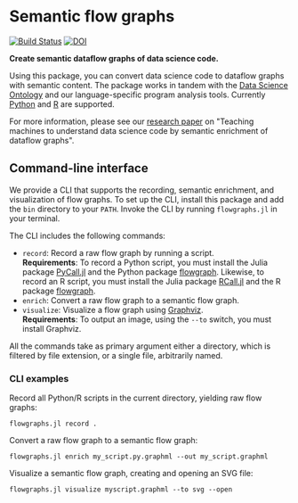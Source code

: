 # Semantic flow graphs

[![Build Status](https://github.com/IBM/semanticflowgraph/workflows/Tests/badge.svg)](https://github.com/IBM/semanticflowgraph/actions?query=workflow%3ATests)
[![DOI](https://zenodo.org/badge/DOI/10.5281/zenodo.1401686.svg)](https://doi.org/10.5281/zenodo.1401686)

**Create semantic dataflow graphs of data science code.**

Using this package, you can convert data science code to dataflow graphs with
semantic content. The package works in tandem with the [Data Science
Ontology](https://github.com/ibm/datascienceontology) and our language-specific
program analysis tools. Currently [Python](https://github.com/ibm/pyflowgraph)
and [R](https://github.com/ibm/rflowgraph) are supported.

For more information, please see our [research
paper](https://www.epatters.org/papers/#2018-semantic-enrichment) on "Teaching
machines to understand data science code by semantic enrichment of dataflow
graphs".

## Command-line interface

We provide a CLI that supports the recording, semantic enrichment, and
visualization of flow graphs. To set up the CLI, install this package and add
the `bin` directory to your `PATH`. Invoke the CLI by running `flowgraphs.jl`
in your terminal.

The CLI includes the following commands:

- `record`: Record a raw flow graph by running a script.  
  **Requirements**: To record a Python script, you must install the Julia
  package [PyCall.jl](https://github.com/JuliaPy/PyCall.jl) and the Python
  package [flowgraph](https://github.com/ibm/pyflowgraph). Likewise, to record
  an R script, you must install the Julia package
  [RCall.jl](https://github.com/JuliaInterop/RCall.jl) and the R package
  [flowgraph](https://github.com/ibm/rflowgraph).
- `enrich`: Convert a raw flow graph to a semantic flow graph.
- `visualize`: Visualize a flow graph using
  [Graphviz](https://gitlab.com/graphviz/graphviz).  
  **Requirements**: To output an image, using the `--to` switch, you must
  install Graphviz.


All the commands take as primary argument either a directory, which is filtered
by file extension, or a single file, arbitrarily named.

### CLI examples

Record all Python/R scripts in the current directory, yielding raw flow graphs:

```
flowgraphs.jl record .
```

Convert a raw flow graph to a semantic flow graph:

```
flowgraphs.jl enrich my_script.py.graphml --out my_script.graphml
```

Visualize a semantic flow graph, creating and opening an SVG file:

```
flowgraphs.jl visualize myscript.graphml --to svg --open
```
